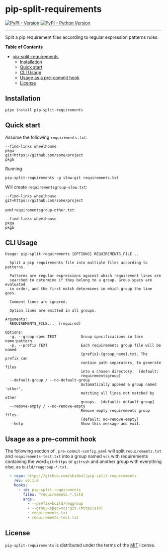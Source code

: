 # pip-split-requirements

[![PyPI - Version](https://img.shields.io/pypi/v/pip-split-requirements.svg)](https://pypi.org/project/pip-split-requirements)
[![PyPI - Python Version](https://img.shields.io/pypi/pyversions/pip-split-requirements.svg)](https://pypi.org/project/pip-split-requirements)

-----

Split a pip requirement files according to regular expression patterns rules.

**Table of Contents**

- [pip-split-requirements](#pip-split-requirements)
  - [Installation](#installation)
  - [Quick start](#quick-start)
  - [CLI Usage](#cli-usage)
  - [Usage as a pre-commit hook](#usage-as-a-pre-commit-hook)
  - [License](#license)

## Installation

```console
pipx install pip-split-requirements
```

## Quick start

Assume the following `requirements.txt`:

```text
--find-links wheelhouse
pkga
git+https://github.com/some/project
pkgb
```

Running

```console
pip-split-requirements -g slow:git requirements.txt
```

Will create `requirementsgroup-slow.txt`:

```text
--find-links wheelhouse
git+https://github.com/some/project
```

and `requirementsgroup-other.txt`:

```text
--find-links wheelhouse
pkga
pkgb
```

## CLI Usage

```text
Usage: pip-split-requirements [OPTIONS] REQUIREMENTS_FILE...

  Split a pip requirements file into multiple files according to patterns.

  Patterns are regular expressions against which requirement lines are
  searched to determine if they belong to a group. Group specs are evaluated
  in order, and the first match determines in which group the line goes.

  Comment lines are ignored.

  Option lines are emitted in all groups.

Arguments:
  REQUIREMENTS_FILE...  [required]

Options:
  -g, --group-spec TEXT           Group specifications in form name:pattern.
  -p, --prefix TEXT               Each requirements group file will be named
                                  {prefix}-{group_name}.txt. The prefix can
                                  contain path separators, to generate files
                                  into a chosen directory.  [default:
                                  requirementsgroup]
  --default-group / --no-default-group
                                  Automatically append a group named 'other',
                                  matching all lines not matched by other
                                  groups.  [default: default-group]
  --remove-empty / --no-remove-empty
                                  Remove empty requirements group files.
                                  [default: no-remove-empty]
  --help                          Show this message and exit.
```

## Usage as a pre-commit hook

The following section of `.pre-commit-config.yaml` will split `requirements.txt` and
`requirements-test.txt` into a group named `vcs` with requirements containing the word
`git+https` or `git+ssh` and another group with everything else, as `build/reqgroup-*.txt`.

```yaml
  - repo: https://github.com/sbidoul/pip-split-requirements
    rev: v0.1.0
    hooks:
      - id: pip-split-requirements
        files: ^requirements.*.txt$
        args:
          - --prefix=build/reqgroup
          - --group-spec=vcs:git.(https|ssh)
          - requirements.txt
          - requirements-test.txt

```

## License

`pip-split-requirements` is distributed under the terms of the
[MIT](https://spdx.org/licenses/MIT.html) license.
